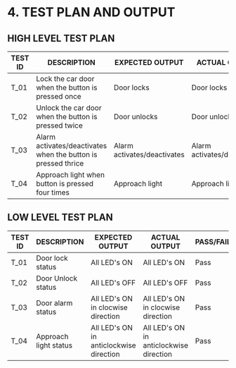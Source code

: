 # 4. TEST PLAN AND OUTPUT
## HIGH LEVEL TEST PLAN
**TEST ID**| **DESCRIPTION**| **EXPECTED OUTPUT**| **ACTUAL OUTPUT**| **PASS/FAIL**
|-|-|-|-|-|
|T_01| Lock the car door when the button is pressed once| Door locks|Door locks| Pass 
T_02| Unlock the car door when the button is pressed twice| Door unlocks| Door unlocks|Pass
T_03| Alarm activates/deactivates when the button is pressed thrice| Alarm activates/deactivates|Alarm activates/deactivates|Pass
T_04| Approach light when button is pressed four times| Approach light| Approach light|Pass

## LOW LEVEL TEST PLAN
**TEST ID**| **DESCRIPTION**| **EXPECTED OUTPUT**| **ACTUAL OUTPUT**| **PASS/FAIL**
|-|-|-|-|-|
T_01| Door lock status| All LED's ON|All LED's ON|Pass
T_02| Door Unlock status| All LED's OFF|All LED's OFF| Pass
T_03| Door alarm status| All LED's ON in clocwise direction|All LED's ON in clocwise direction| Pass
T_04| Approach light status| All LED's ON in anticlockwise direction|All LED's ON in anticlockwise direction| Pass
